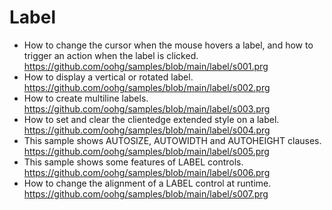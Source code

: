 # Label

* How to change the cursor when the mouse hovers a label, and how to trigger an action when the label is clicked.<br>
https://github.com/oohg/samples/blob/main/label/s001.prg
* How to display a vertical or rotated label.<br>
https://github.com/oohg/samples/blob/main/label/s002.prg
* How to create multiline labels.<br>
https://github.com/oohg/samples/blob/main/label/s003.prg
* How to set and clear the clientedge extended style on a label.<br>
https://github.com/oohg/samples/blob/main/label/s004.prg
* This sample shows AUTOSIZE, AUTOWIDTH and AUTOHEIGHT clauses.<br>
https://github.com/oohg/samples/blob/main/label/s005.prg
*  This sample shows some features of LABEL controls.<br>
https://github.com/oohg/samples/blob/main/label/s006.prg
* How to change the alignment of a LABEL control at runtime.<br>
https://github.com/oohg/samples/blob/main/label/s007.prg
